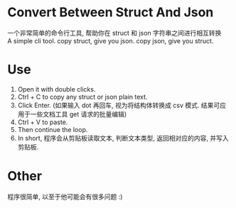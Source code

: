 # Convert Between Struct And Json
一个非常简单的命令行工具, 帮助你在 struct 和 json 字符串之间进行相互转换  
A simple cli tool. copy struct, give you json. copy json, give you struct.

# Use
1. Open it with double clicks.
1. Ctrl + C to copy any struct or json plain text.
2. Click Enter. (如果输入 dot 再回车, 视为将结构体转换成 csv 模式. 结果可应用于一些文档工具 get 请求的批量编辑)
3. Ctrl + V to paste.
4. Then continue the loop.
5. In short, 程序会从剪贴板读取文本, 判断文本类型, 返回相对应的内容, 并写入剪贴板.

# Other
程序很简单, 以至于他可能会有很多问题 :)
